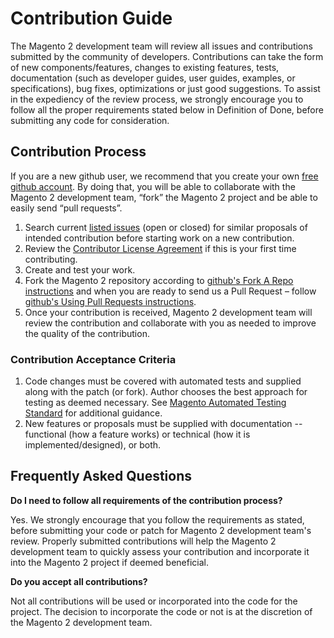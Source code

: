 # Contribution Guide

The Magento 2 development team will review all issues and contributions submitted by the community of developers. Contributions can take the form of new components/features, changes to existing features, tests, documentation (such as developer guides, user guides, examples, or specifications), bug fixes, optimizations or just good suggestions. To assist in the expediency of the review process, we strongly encourage you to follow all the proper requirements stated below in Definition of Done, before submitting any code for consideration.

## Contribution Process

If you are a new github user, we recommend that you create your own [free github account](https://github.com/signup/free). By doing that, you will be able to collaborate with the Magento 2 development team, “fork” the Magento 2 project and be able to easily send “pull requests”.

1. Search current [listed issues](https://github.com/magento/magento2/issues) (open or closed) for similar proposals of intended contribution before starting work on a new contribution.
2. Review the [Contributor License Agreement](https://github.com/magento/magento2/wiki/Contributor-License-Agreement) if this is your first time contributing.
3. Create and test your work.
4. Fork the Magento 2 repository according to [github's Fork A Repo instructions](https://help.github.com/articles/fork-a-repo) and when you are ready to send us a Pull Request – follow [github's Using Pull Requests instructions](https://help.github.com/articles/using-pull-requests).
5. Once your contribution is received, Magento 2 development team will review the contribution and collaborate with you as needed to improve the quality of the contribution.

### Contribution Acceptance Criteria

1. Code changes must be covered with automated tests and supplied along with the patch (or fork). Author chooses the best approach for testing as deemed necessary. See [Magento Automated Testing Standard](https://github.com/magento/magento2/wiki/Magento-Automated-Testing-Standard) for additional guidance.
2. New features or proposals must be supplied with documentation -- functional (how a feature works) or technical (how it is implemented/designed), or both.

## Frequently Asked Questions

**Do I need to follow all requirements of the contribution process?**

Yes. We strongly encourage that you follow the requirements as stated, before submitting your code or patch for Magento 2 development team's review. Properly submitted contributions will help the Magento 2 development team to quickly assess your contribution and incorporate it into the Magento 2 project if deemed beneficial.

**Do you accept all contributions?**

Not all contributions will be used or incorporated into the code for the project. The decision to incorporate the code or not is at the discretion of the Magento 2 development team.
